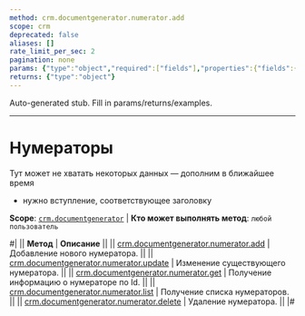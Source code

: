 ```yaml
---
method: crm.documentgenerator.numerator.add
scope: crm
deprecated: false
aliases: []
rate_limit_per_sec: 2
pagination: none
params: {"type":"object","required":["fields"],"properties":{"fields":{"type":"object"}}}
returns: {"type":"object"}
---
```


Auto-generated stub. Fill in params/returns/examples.

---

# Нумераторы



Тут может не хватать некоторых данных — дополним в ближайшее время







- нужно вступление, соответствующее заголовку







**Scope**: [`crm.documentgenerator`](../../../scopes/permissions.md) | **Кто может выполнять метод**: `любой пользователь`



#|
|| **Метод** | **Описание** ||
|| [crm.documentgenerator.numerator.add](./crm-document-generator-numerator-add.md) | Добавление нового нумератора. ||
|| [crm.documentgenerator.numerator.update](./crm-document-generator-numerator-update.md) | Изменение существующего нумератора. ||
|| [crm.documentgenerator.numerator.get](./crm-document-generator-numerator-get.md) | Получение информацию о нумераторе по Id. ||
|| [crm.documentgenerator.numerator.list](./crm-document-generator-numerator-list.md) | Получение списка нумераторов. ||
|| [crm.documentgenerator.numerator.delete](./crm-document-generator-numerator-delete.md) | Удаление нумератора. ||
|#

